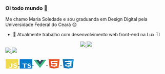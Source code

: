 ### Oi todo mundo 👋
Me chamo Maria Soledade e sou graduanda em Design Digital pela Universidade Federal do Ceará 😊
- 🔭 Atualmente trabalho com desenvolvimento web front-end na Lux TI

<div align="center">
  <a href="https://github.com/engenny">
  <img height="180em" src="https://github-readme-stats.vercel.app/api?username=engenny&show_icons=true&theme=dracula&include_all_commits=true&count_private=true"/>
  <img height="180em" src="https://github-readme-stats.vercel.app/api/top-langs/?username=engenny&layout=compact&langs_count=7&theme=dracula"/>
</div>

 <div style="display: flex">
  <a href="https://github.com/mariasoledadee">
  <img height="180em" src="https://github-readme-stats.vercel.app/api?username=mariasoledadee&show_icons=true&theme=dracula&include_all_commits=true&count_private=true"/>
  <img height="180em" src="https://github-readme-stats.vercel.app/api/top-langs/?username=mariasoledadee&layout=compact&langs_count=7&theme=dracula"/>
</div>
 
 <div style="display: inline_block"><br>
  <img align="center" alt="Maria-Js" height="30" width="40" src="https://raw.githubusercontent.com/devicons/devicon/master/icons/javascript/javascript-plain.svg">
  <img align="center" alt="Rafa-Ts" height="30" width="40" src="https://raw.githubusercontent.com/devicons/devicon/master/icons/typescript/typescript-plain.svg">
    <img align="center" alt="Maria-CSS" height="30" width="40" src="https://raw.githubusercontent.com/devicons/devicon/master/icons/vuejs/vuejs-original.svg">
   
  <img align="center" alt="Maria-HTML" height="30" width="40" src="https://raw.githubusercontent.com/devicons/devicon/master/icons/html5/html5-original.svg">
  <img align="center" alt="Maria-CSS" height="30" width="40" src="https://raw.githubusercontent.com/devicons/devicon/master/icons/css3/css3-original.svg"> 
</div>
 
 ##
